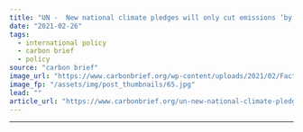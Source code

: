```yaml
---
title: "UN -  New national climate pledges will only cut emissions ‘by 2%’ over next decade"
date: "2021-02-26"
tags: 
  - international policy
  - carbon brief
  - policy
source: "carbon brief"
image_url: "https://www.carbonbrief.org/wp-content/uploads/2021/02/Factory-oil-and-gas-industry-583x372.jpg"
image_fp: "/assets/img/post_thumbnails/65.jpg"
lead: ""
article_url: "https://www.carbonbrief.org/un-new-national-climate-pledges-will-only-cut-emissions-by-2-over-next-decade"
---
```


---
